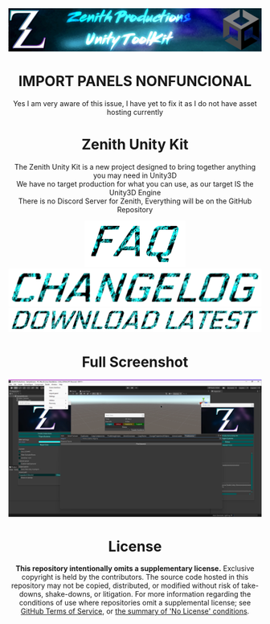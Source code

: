 <div align='center'>
<img src="screenshots/Zenith.png" />  

# IMPORT PANELS NONFUNCIONAL  
Yes I am very aware of this issue, I have yet to fix it as I do not have asset hosting currently  

# Zenith Unity Kit  
The Zenith Unity Kit is a new project designed to bring together anything you may need in Unity3D  
We have no target production for what you can use, as our target IS the Unity3D Engine  
There is no Discord Server for Zenith, Everything will be on the GitHub Repository  

[![faq](screenshots/faq.png)](./FAQ.md)  
[![changelog](screenshots/changelog.png)](./CHANGELOG.md)  
[![download](screenshots/download.png)](https://github.com/Zenith-Productions/Zenith-Unity-Kit/releases/latest)  

# Full Screenshot  
<img src="screenshots/UI.png" />

# License

**This repository intentionally omits a supplementary license.** Exclusive copyright is held by the contributors.
The source code hosted in this repository may not be copied, distributed, or modified without risk of take-downs, shake-downs, or litigation.
For more information regarding the conditions of use where repositories omit a supplemental license; see [GitHub Terms of Service](https://docs.github.com/en/github/site-policy/github-terms-of-service#d-user-generated-content), or [the summary of 'No License' conditions](https://choosealicense.com/no-permission/).
</div>
